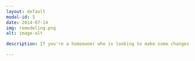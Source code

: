 ```yaml
---
layout: default
modal-id: 5
date: 2014-07-14
img: remodeling.png
alt: image-alt

description: If you're a homeowner who is looking to make some changes or updates to your home, but you're not quite sure where to start, then Enduring Home Solutions may be just the service you need. Enduring Home Solutions offers consultation services to help you figure out exactly what you want and need for your home, and they do it all at a base price that won't break the bank. <br> <br> As you get older, your home may become more important to you than ever before. You want your home to be a place where you can relax, entertain guests, and enjoy your retirement for the long run. But sometimes, it can be difficult to know where to begin when it comes to making changes or improvements to your home to make sure it will last. That's where Enduring Home Solutions comes in.<br> <br> With Enduring Home Solutions, you can expect a comprehensive consultation that takes into account your wants and needs, as well as your budget. They will listen to your ideas and make suggestions to help you achieve your vision. They can also provide you with resources and referrals to trusted professionals in the industry, so you can be sure that you're getting the best possible service.<br> <br> One of the best things about Enduring Home Solutions is their base pricing. This means that you won't have to worry about unexpected fees or charges. You'll know exactly what you're paying for upfront, so you can budget accordingly. This is especially important for those on a fixed income and need to be mindful of their spending.<br> <br>You can trust that you’re in good hands with Enduring Home Solutions. <br> <br> Overall, if you're a homeowner who is looking for guidance and support when it comes to making changes to your home, then Enduring Home Solutions may be just the service you need. Their base pricing, comprehensive consultations, and range of services make them a great choice for those who want to make their homes comfortable, functional, and enduring.<br> <br> Consultations: $100 per hour <br> Special pricing available for specific jobs. Contact your local expert for details. <br> <br>So if you're considering home modifications, but aren't sure where to start, contact Enduring Home Solutions today to schedule your consultation. We are here to help you!

---
```

